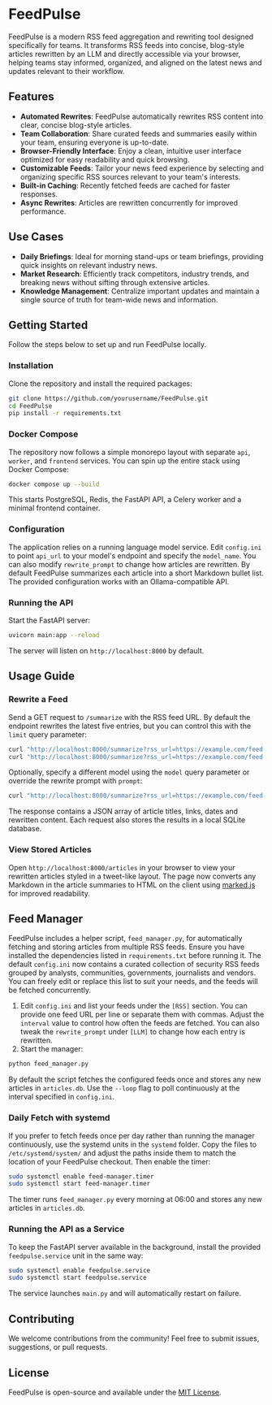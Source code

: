 # FeedPulse

FeedPulse is a modern RSS feed aggregation and rewriting tool designed specifically for teams. It transforms RSS feeds into concise, blog-style articles rewritten by an LLM and directly accessible via your browser, helping teams stay informed, organized, and aligned on the latest news and updates relevant to their workflow.

## Features

* **Automated Rewrites**: FeedPulse automatically rewrites RSS content into clear, concise blog-style articles.
* **Team Collaboration**: Share curated feeds and summaries easily within your team, ensuring everyone is up-to-date.
* **Browser-Friendly Interface**: Enjoy a clean, intuitive user interface optimized for easy readability and quick browsing.
* **Customizable Feeds**: Tailor your news feed experience by selecting and organizing specific RSS sources relevant to your team's interests.
* **Built-in Caching**: Recently fetched feeds are cached for faster responses.
* **Async Rewrites**: Articles are rewritten concurrently for improved performance.

## Use Cases

* **Daily Briefings**: Ideal for morning stand-ups or team briefings, providing quick insights on relevant industry news.
* **Market Research**: Efficiently track competitors, industry trends, and breaking news without sifting through extensive articles.
* **Knowledge Management**: Centralize important updates and maintain a single source of truth for team-wide news and information.

## Getting Started

Follow the steps below to set up and run FeedPulse locally.

### Installation

Clone the repository and install the required packages:

```bash
git clone https://github.com/yourusername/FeedPulse.git
cd FeedPulse
pip install -r requirements.txt
```

### Docker Compose

The repository now follows a simple monorepo layout with separate `api`,
`worker`, and `frontend` services. You can spin up the entire stack using Docker
Compose:

```bash
docker compose up --build
```

This starts PostgreSQL, Redis, the FastAPI API, a Celery worker and a minimal
frontend container.

### Configuration

The application relies on a running language model service. Edit `config.ini` to
point `api_url` to your model's endpoint and specify the `model_name`. You can
also modify `rewrite_prompt` to change how articles are rewritten. By default
FeedPulse summarizes each article into a short Markdown bullet list. The
provided configuration works with an Ollama-compatible API.

### Running the API

Start the FastAPI server:

```bash
uvicorn main:app --reload
```

The server will listen on `http://localhost:8000` by default.

## Usage Guide

### Rewrite a Feed

Send a GET request to `/summarize` with the RSS feed URL. By default the
endpoint rewrites the latest five entries, but you can control this with the
`limit` query parameter:

```bash
curl "http://localhost:8000/summarize?rss_url=https://example.com/feed.xml"
curl "http://localhost:8000/summarize?rss_url=https://example.com/feed.xml&limit=3"
```

Optionally, specify a different model using the `model` query parameter or
override the rewrite prompt with `prompt`:

```bash
curl "http://localhost:8000/summarize?rss_url=https://example.com/feed.xml&model=my-model&prompt=Summarize%20this:%20{title}"
```

The response contains a JSON array of article titles, links, dates and rewritten
content. Each request also stores the results in a local SQLite database.

### View Stored Articles

Open `http://localhost:8000/articles` in your browser to view your rewritten articles styled in a tweet-like layout. The page now converts any Markdown in the article summaries to HTML on the client using [marked.js](https://github.com/markedjs/marked) for improved readability.

## Feed Manager

FeedPulse includes a helper script, `feed_manager.py`, for automatically
fetching and storing articles from multiple RSS feeds. Ensure you have installed
the dependencies listed in `requirements.txt` before running it. The default
`config.ini` now contains a curated collection of security RSS feeds grouped by
analysts, communities, governments, journalists and vendors. You can freely
edit or replace this list to suit your needs, and the feeds will be fetched
concurrently.

1. Edit `config.ini` and list your feeds under the `[RSS]` section. You can
   provide one feed URL per line or separate them with commas. Adjust the
   `interval` value to control how often the feeds are fetched. You can also
   tweak the `rewrite_prompt` under `[LLM]` to change how each entry is
   rewritten.
2. Start the manager:

```bash
python feed_manager.py
```

By default the script fetches the configured feeds once and stores any new
articles in `articles.db`. Use the `--loop` flag to poll continuously at the
interval specified in `config.ini`.

### Daily Fetch with systemd

If you prefer to fetch feeds once per day rather than running the manager
continuously, use the systemd units in the `systemd` folder. Copy the files to
`/etc/systemd/system/` and adjust the paths inside them to match the location of
your FeedPulse checkout. Then enable the timer:

```bash
sudo systemctl enable feed-manager.timer
sudo systemctl start feed-manager.timer
```

The timer runs `feed_manager.py` every morning at 06:00 and stores any new
articles in `articles.db`.

### Running the API as a Service

To keep the FastAPI server available in the background, install the provided
`feedpulse.service` unit in the same way:

```bash
sudo systemctl enable feedpulse.service
sudo systemctl start feedpulse.service
```


The service launches `main.py` and will automatically restart on failure.



## Contributing

We welcome contributions from the community! Feel free to submit issues, suggestions, or pull requests.

## License

FeedPulse is open-source and available under the [MIT License](LICENSE).

